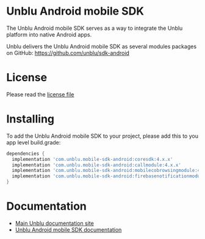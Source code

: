 # Unblu Android mobile SDK

The Unblu Android mobile SDK serves as a way to integrate the Unblu platform into native Android apps.

Unblu delivers the Unblu Android mobile SDK as several modules packages on GitHub: https://github.com/unblu/sdk-android

# License
Please read the [license file](./LICENSE)

# Installing

To add the Unblu Android mobile SDK to your project, please add this to you app level build.grade:
``` gradle
dependencies { 
  implementation 'com.unblu.mobile-sdk-android:coresdk:4.x.x'
  implementation 'com.unblu.mobile-sdk-android:callmodule:4.x.x'
  implementation 'com.unblu.mobile-sdk-android:mobilecobrowsingmodule:4.x.x'
  implementation 'com.unblu.mobile-sdk-android:firebasenotificationmodule:4.x.x'
}
``` 

# Documentation

- [Main Unblu documentation site](https://www.unblu.com/en/docs/latest/)
- [Unblu Android mobile SDK documentation](https://www.unblu.com/en/docs/latest/reference/mobile-sdk-android/)

